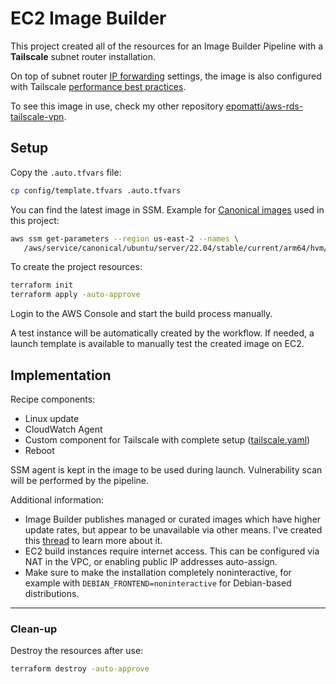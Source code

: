 # EC2 Image Builder

This project created all of the resources for an Image Builder Pipeline with a **Tailscale** subnet router installation.

On top of subnet router [IP forwarding][3] settings, the image is also configured with Tailscale [performance best practices][4].

To see this image in use, check my other repository [epomatti/aws-rds-tailscale-vpn][2].

## Setup

Copy the `.auto.tfvars` file:

```sh
cp config/template.tfvars .auto.tfvars
```

You can find the latest image in SSM. Example for [Canonical images][5] used in this project:

```sh
aws ssm get-parameters --region us-east-2 --names \
   /aws/service/canonical/ubuntu/server/22.04/stable/current/arm64/hvm/ebs-gp2/ami-id
```

To create the project resources:

```sh
terraform init
terraform apply -auto-approve
```

Login to the AWS Console and start the build process manually.

A test instance will be automatically created by the workflow. If needed, a launch template is available to manually test the created image on EC2.

## Implementation

Recipe components:

- Linux update
- CloudWatch Agent
- Custom component for Tailscale with complete setup ([tailscale.yaml](./modules/imagebuilder/components/tailscale.yaml))
- Reboot

SSM agent is kept in the image to be used during launch. Vulnerability scan will be performed by the pipeline.

Additional information:

- Image Builder publishes managed or curated images which have higher update rates, but appear to be unavailable via other means. I've created this [thread][1] to learn more about it.
- EC2 build instances require internet access. This can be configured via NAT in the VPC, or enabling public IP addresses auto-assign.
- Make sure to make the installation completely noninteractive, for example with `DEBIAN_FRONTEND=noninteractive` for Debian-based distributions.

---

### Clean-up

Destroy the resources after use:

```sh
terraform destroy -auto-approve
```


[1]: https://repost.aws/questions/QUwGgIFpv8SuyY6uvxlWIcyg/where-to-find-ec2-image-builder-managed-images
[2]: https://github.com/epomatti/aws-rds-tailscale-vpn
[3]: https://tailscale.com/kb/1019/subnets
[4]: https://tailscale.com/kb/1320/performance-best-practices#ethtool-configuration
[5]: https://canonical-aws.readthedocs-hosted.com/en/latest/aws-how-to/instances/find-ubuntu-images/

